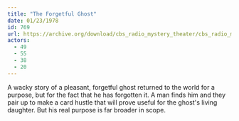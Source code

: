 ```yaml
---
title: "The Forgetful Ghost"
date: 01/23/1978
id: 769
url: https://archive.org/download/cbs_radio_mystery_theater/cbs_radio_mystery_theater-0751-0800.zip/cbs_radio_mystery_theater-0751-0800%2Fcbsrmt_0769_the_forgetful_ghost.mp3
actors:
  - 49
  - 55
  - 38
  - 20
---
```

A wacky story of a pleasant, forgetful ghost returned to the world for a purpose, but for the fact that he has forgotten it. A man finds him and they pair up to make a card hustle that will prove useful for the ghost's living daughter. But his real purpose is far broader in scope.